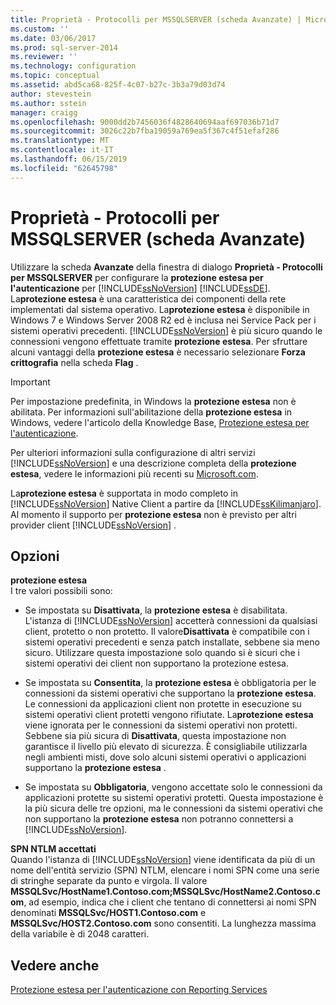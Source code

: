 ```yaml
---
title: Proprietà - Protocolli per MSSQLSERVER (scheda Avanzate) | Microsoft Docs
ms.custom: ''
ms.date: 03/06/2017
ms.prod: sql-server-2014
ms.reviewer: ''
ms.technology: configuration
ms.topic: conceptual
ms.assetid: abd5ca68-825f-4c07-b27c-3b3a79d03d74
author: stevestein
ms.author: sstein
manager: craigg
ms.openlocfilehash: 9000dd2b7456036f4828640694aaf697036b71d7
ms.sourcegitcommit: 3026c22b7fba19059a769ea5f367c4f51efaf286
ms.translationtype: MT
ms.contentlocale: it-IT
ms.lasthandoff: 06/15/2019
ms.locfileid: "62645798"
---
```

# <a name="protocols-for-mssqlserver-properties-advanced-tab"></a>Proprietà - Protocolli per MSSQLSERVER (scheda Avanzate)
  Utilizzare la scheda **Avanzate** della finestra di dialogo **Proprietà - Protocolli per MSSQLSERVER** per configurare la **protezione estesa per l'autenticazione** per [!INCLUDE[ssNoVersion](../../includes/ssnoversion-md.md)] [!INCLUDE[ssDE](../../includes/ssde-md.md)]. La**protezione estesa** è una caratteristica dei componenti della rete implementati dal sistema operativo. La**protezione estesa** è disponibile in Windows 7 e Windows Server 2008 R2 ed è inclusa nei Service Pack per i sistemi operativi precedenti. [!INCLUDE[ssNoVersion](../../includes/ssnoversion-md.md)] è più sicuro quando le connessioni vengono effettuate tramite **protezione estesa**. Per sfruttare alcuni vantaggi della **protezione estesa** è necessario selezionare **Forza crittografia** nella scheda **Flag** .  
  
> [!IMPORTANT]  
>  Per impostazione predefinita, in Windows la **protezione estesa** non è abilitata. Per informazioni sull'abilitazione della **protezione estesa** in Windows, vedere l'articolo della Knowledge Base, [Protezione estesa per l'autenticazione](https://go.microsoft.com/fwlink/?LinkId=178431).  
  
 Per ulteriori informazioni sulla configurazione di altri servizi [!INCLUDE[ssNoVersion](../../includes/ssnoversion-md.md)] e una descrizione completa della **protezione estesa**, vedere le informazioni più recenti su [Microsoft.com](https://go.microsoft.com/fwlink/?LinkId=177752).  
  
 La**protezione estesa** è supportata in modo completo in [!INCLUDE[ssNoVersion](../../includes/ssnoversion-md.md)] Native Client a partire da [!INCLUDE[ssKilimanjaro](../../includes/sskilimanjaro-md.md)]. Al momento il supporto per **protezione estesa** non è previsto per altri provider client [!INCLUDE[ssNoVersion](../../includes/ssnoversion-md.md)] .  
  
## <a name="options"></a>Opzioni  
 **protezione estesa**  
 I tre valori possibili sono:  
  
-   Se impostata su **Disattivata**, la **protezione estesa** è disabilitata. L'istanza di [!INCLUDE[ssNoVersion](../../includes/ssnoversion-md.md)] accetterà connessioni da qualsiasi client, protetto o non protetto. Il valore**Disattivata** è compatibile con i sistemi operativi precedenti e senza patch installate, sebbene sia meno sicuro. Utilizzare questa impostazione solo quando si è sicuri che i sistemi operativi dei client non supportano la protezione estesa.  
  
-   Se impostata su **Consentita**, la **protezione estesa** è obbligatoria per le connessioni da sistemi operativi che supportano la **protezione estesa**. Le connessioni da applicazioni client non protette in esecuzione su sistemi operativi client protetti vengono rifiutate. La**protezione estesa** viene ignorata per le connessioni da sistemi operativi non protetti. Sebbene sia più sicura di **Disattivata**, questa impostazione non garantisce il livello più elevato di sicurezza. È consigliabile utilizzarla negli ambienti misti, dove solo alcuni sistemi operativi o applicazioni supportano la **protezione estesa** .  
  
-   Se impostata su **Obbligatoria**, vengono accettate solo le connessioni da applicazioni protette su sistemi operativi protetti. Questa impostazione è la più sicura delle tre opzioni, ma le connessioni da sistemi operativi che non supportano la **protezione estesa** non potranno connettersi a [!INCLUDE[ssNoVersion](../../includes/ssnoversion-md.md)].  
  
 **SPN NTLM accettati**  
 Quando l'istanza di [!INCLUDE[ssNoVersion](../../includes/ssnoversion-md.md)] viene identificata da più di un nome dell'entità servizio (SPN) NTLM, elencare i nomi SPN come una serie di stringhe separate da punto e virgola. Il valore **MSSQLSvc/HostName1.Contoso.com;MSSQLSvc/HostName2.Contoso.com**, ad esempio, indica che i client che tentano di connettersi ai nomi SPN denominati **MSSQLSvc/HOST1.Contoso.com** e **MSSQLSvc/HOST2.Contoso.com** sono consentiti. La lunghezza massima della variabile è di 2048 caratteri.  
  
## <a name="see-also"></a>Vedere anche  
 [Protezione estesa per l'autenticazione con Reporting Services](../../reporting-services/security/extended-protection-for-authentication-with-reporting-services.md)  
  
  
